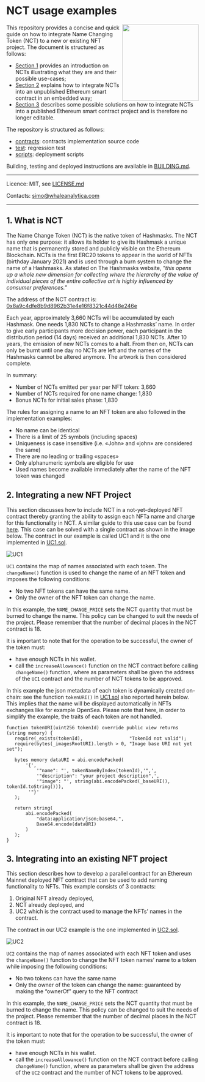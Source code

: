 # NCT usage examples

<img align="right" width="200" height="200" src="./doc/12398.png">

This repository provides a concise and quick guide on how to integrate Name Changing Token (NCT) to a new or existing 
NFT project. The document is structured as follows:
- [Section 1](#s1) provides an introduction on NCTs illustrating what they are and their possible use-cases;
- [Section 2](#s2) explains how to integrate NCTs into an unpublished Ethereum smart contract in an embedded way;
- [Section 3](#s3) describes some possible solutions on how to integrate NCTs into a published Ethereum smart contract 
  project and is therefore no longer editable.

The repository is structured as follows:
- [contracts](./contracts): contracts implementation source code
- [test](./test): regression test
- [scripts](./scripts): deployment scripts

Building, testing and deployed instructions are available in [BUILDING.md](./BUILDING.md).

-----
Licence: MIT, see [LICENSE.md](./LICENSE.md)

Contacts: [simo@whaleanalytica.com](mailto:simo@whaleanalytica.com)

-----

## <a name="s1"></a> 1. What is NCT
The Name Change Token (NCT) is the native token of Hashmasks. The NCT has only one purpose: it allows its holder to 
give its Hashmask a unique name that is permanently stored and publicly visible on the Ethereum Blockchain. 
NCTs is the first ERC20 tokens to appear in the world of NFTs (birthday January 2021) and is used through a burn 
system to change the name of a Hashmasks.
As stated on The Hashmasks website, *"this opens up a whole new dimension for collecting where the hierarchy of the 
value of individual pieces of the entire collective art is highly influenced by consumer preferences."*

The address of the NCT contract is:  [0x8a9c4dfe8b9d8962b31e4e16f8321c44d48e246e](https://etherscan.io/token/0x8a9c4dfe8b9d8962b31e4e16f8321c44d48e246e) 

Each year, approximately 3,660 NCTs will be accumulated by each Hashmask. One needs 1,830 NCTs to change a Hashmasks’ name. 
In order to give early participants more decision power, each participant in the distribution period (14 days) received 
an additional 1,830 NCTs. After 10 years, the emission of new NCTs comes to a halt. From then on, NCTs can only be burnt 
until one day no NCTs are left and the names of the Hashmasks cannot be altered anymore. 
The artwork is then considered complete.

In summary:
- Number of NCTs emitted per year per NFT token: 3,660
- Number of NCTs required for one name change: 1,830
- Bonus NCTs for initial sales phase: 1,830

The rules for assigning a name to an NFT token are also followed in the implementation examples:
- No name can be identical
- There is a limit of 25 symbols (including spaces)
- Uniqueness is case insensitive (i.e. «John» and «john» are considered the same)
- There are no leading or trailing «spaces»
- Only alphanumeric symbols are eligible for use
- Used names become available immediately after the name of the NFT token was changed

## <a name="s2"></a> 2. Integrating a new NFT Project
This section discusses how to include NCT in a not-yet-deployed NFT contract thereby granting the ability to assign 
each NFTa name and charge for this functionality in NCT. A similar guide to this use case can be found 
[here](https://hackmd.io/@cgEsbYIST_6la5EYjGAJEg/rJB-ZKA_d).
This case can be solved with a single contract as shown in the image below. The contract in our example is called 
UC1 and it is the one implemented in [UC1.sol](./contracts/UC1.sol).

![UC1](./doc/UC1.png)

``UC1`` contains the map of names associated with each token. The ``changeName()`` function is used to change the name 
of an NFT token and imposes the following conditions:
- No two NFT tokens can have the same name.
- Only the owner of the NFT token can change the name.

In this example, the ``NAME_CHANGE_PRICE`` sets the NCT quantity  that must be burned to change the name. 
This policy can be changed to suit the needs of the project. 
Please remember that the number of decimal places in the NCT contract is 18.

It is important to note that for the operation to be successful, the owner of the token must:
- have enough NCTs in his wallet.
- call the ``increaseAllowance()`` function on the NCT contract before calling ``changeName()`` function, where as 
  parameters shall be given the address of the ``UC1`` contract and the number of NCT tokens to be approved.

In this example the json metadata of each token is dynamically created on-chain: 
see the function ``tokenURI()`` in [UC1.sol](./contracts/UC1.sol#L127) also reported herein below.
This implies that the name will be displayed automatically in NFTs exchanges like for example OpenSea. 
Please note that here, in order to simplify the example, the traits of each token are not handled.

 ```solidity
function tokenURI(uint256 tokenId) override public view returns (string memory) {
    require(_exists(tokenId),                 "TokenId not valid");
    require(bytes(_imagesRootURI).length > 0, "Image base URI not yet set");

    bytes memory dataURI = abi.encodePacked(
        '{',
            '"name": "', tokenNameByIndex(tokenId),'",',
            '"description": "your project description",',
            '"image": "', string(abi.encodePacked(_baseURI(), tokenId.toString())),
         '"}'
    );

    return string(
        abi.encodePacked(
            "data:application/json;base64,",
            Base64.encode(dataURI)
        )
    );
}
 ```

## <a name="s3"></a> 3. Integrating into an existing NFT project
This section describes how to develop a parallel contract for an  Ethereum Mainnet deployed NFT contract that can be 
used to add naming functionality to NFTs. This example consists of 3 contracts: 
1. Original NFT already deployed, 
2. NCT already deployed, and
3. UC2 which is the contract used to manage the NFTs’ names in the contract. 

The contract in our UC2 example is the one implemented in [UC2.sol](./contracts/UC2.sol).

![UC2](./doc/UC2.png)

``UC2`` contains the map of names associated with each NFT token and uses the ``changeName()`` function to change the 
NFT token names’ name to a token while imposing the following conditions:
- No two tokens can have the same name
- Only the owner of the token can change the name: guaranteed by making the “ownerOf” query to the NFT contract

In this example, the ``NAME_CHANGE_PRICE`` sets the NCT quantity  that must be burned to change the name.
This policy can be changed to suit the needs of the project. 
Please remember that the number of decimal places in the NCT contract is 18.


It is important to note that for the operation to be successful, the owner of the token must:
- have enough NCTs in his wallet.
- call the ``increaseAllowance()`` function on the NCT contract before calling ``changeName()`` function, 
  where as parameters shall be given the address
  of the ``UC2`` contract and the number of NCT tokens to be approved.



